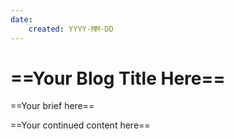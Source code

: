 ```yaml
---
date:
    created: YYYY-MM-DD
---
```


# ==Your Blog Title Here==

==Your brief here==

<!-- more -->

==Your continued content here==
